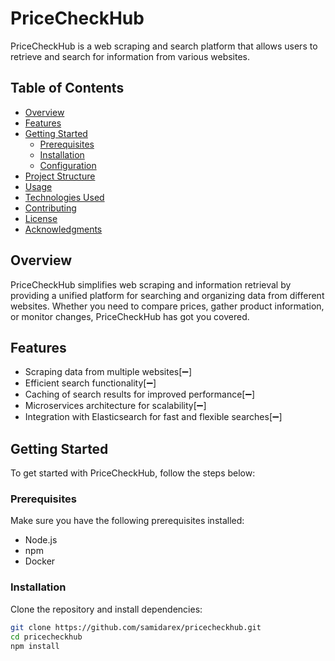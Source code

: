 # PriceCheckHub

PriceCheckHub is a web scraping and search platform that allows users to retrieve and search for information from various websites.

## Table of Contents
- [Overview](#overview)
- [Features](#features)
- [Getting Started](#getting-started)
  - [Prerequisites](#prerequisites)
  - [Installation](#installation)
  - [Configuration](#configuration)
- [Project Structure](#project-structure)
- [Usage](#usage)
- [Technologies Used](#technologies-used)
- [Contributing](#contributing)
- [License](#license)
- [Acknowledgments](#acknowledgments)

## Overview

PriceCheckHub simplifies web scraping and information retrieval by providing a unified platform for searching and organizing data from different websites. Whether you need to compare prices, gather product information, or monitor changes, PriceCheckHub has got you covered.

## Features

- Scraping data from multiple websites[:heavy_minus_sign:]
- Efficient search functionality[:heavy_minus_sign:]
- Caching of search results for improved performance[:heavy_minus_sign:]
- Microservices architecture for scalability[:heavy_minus_sign:]
- Integration with Elasticsearch for fast and flexible searches[:heavy_minus_sign:]

## Getting Started

To get started with PriceCheckHub, follow the steps below:

### Prerequisites

Make sure you have the following prerequisites installed:

- Node.js
- npm
- Docker

### Installation

Clone the repository and install dependencies:

```bash
git clone https://github.com/samidarex/pricecheckhub.git
cd pricecheckhub
npm install